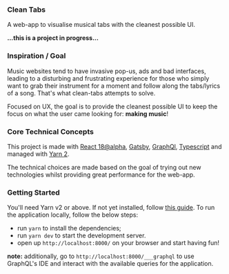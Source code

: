 ### Clean Tabs
A web-app to visualise musical tabs with the cleanest possible UI.

**...this is a project in progress...**

### Inspiration / Goal
Music websites tend to have invasive pop-us, ads and bad interfaces, leading to a disturbing and frustrating experience for those who simply want to grab their instrument for a moment and follow along the tabs/lyrics of a song. That's what clean-tabs attempts to solve.

Focused on UX, the goal is to provide the cleanest possible UI to keep the focus on what the user came looking for: **making music**!

### Core Technical Concepts

This project is made with [React 18@alpha](https://reactjs.org/blog/2021/06/08/the-plan-for-react-18.html), [Gatsby](https://www.gatsbyjs.com/), [GraphQl](https://graphql.org/), [Typescript](https://www.typescriptlang.org/) and managed with [Yarn 2](https://yarnpkg.com/).

The technical choices are made based on the goal of trying out new technologies whilst providing great performance for the web-app.

### Getting Started
You'll need Yarn v2 or above. If not yet installed, follow [this guide](https://yarnpkg.com/getting-started/install).
To run the application locally, follow the below steps:

- run `yarn` to install the dependencies;
- run `yarn dev` to start the development server.
- open up `http://localhost:8000/` on your browser and start having fun!

**note:** additionally, go to `http://localhost:8000/___graphql` to use GraphQL's IDE and interact with the available queries for the application. 